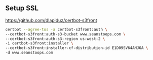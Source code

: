 ## Setup SSL

https://github.com/dlapiduz/certbot-s3front

```bash
certbot --agree-tos -a certbot-s3front:auth \
--certbot-s3front:auth-s3-bucket www.seanstoops.com \
--certbot-s3front:auth-s3-region us-west-2 \
-i certbot-s3front:installer \
--certbot-s3front:installer-cf-distribution-id E1D09SV64ANJOA \
-d www.seanstoops.com
```